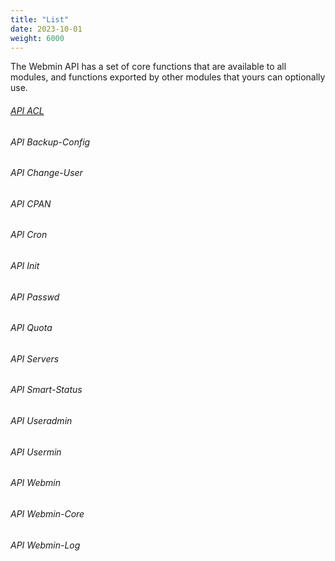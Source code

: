 ```yaml
---
title: "List"
date: 2023-10-01
weight: 6000
---
```

The Webmin API has a set of core functions that are available to all modules, and functions exported by other modules that yours can optionally use.


###### [API ACL](/docs/development/api/acl/)
###### API Backup-Config
###### API Change-User
###### API CPAN
###### API Cron
###### API Init
###### API Passwd
###### API Quota
###### API Servers
###### API Smart-Status
###### API Useradmin
###### API Usermin
###### API Webmin
###### API Webmin-Core
###### API Webmin-Log